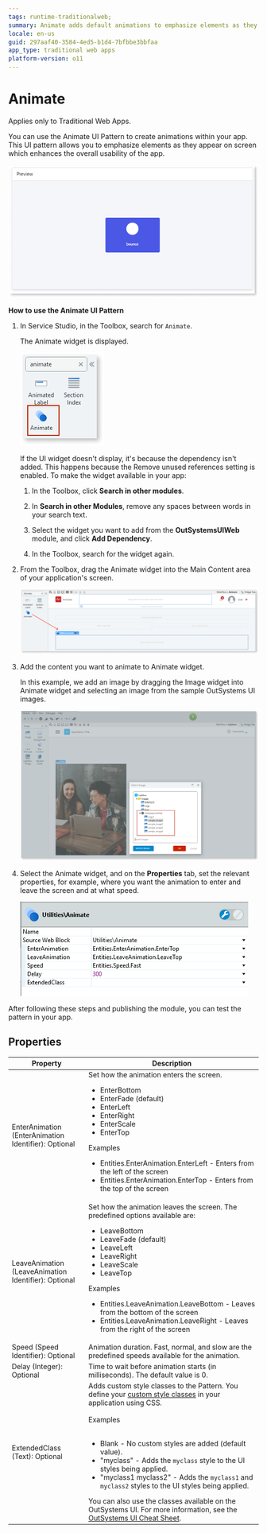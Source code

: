 ```yaml
---
tags: runtime-traditionalweb; 
summary: Animate adds default animations to emphasize elements as they appear on the screen.
locale: en-us
guid: 297aaf40-3584-4ed5-b1d4-7bfbbe3bbfaa
app_type: traditional web apps
platform-version: o11
---
```


# Animate

<div class="info" markdown="1">

Applies only to Traditional Web Apps.

</div>

You can use the Animate UI Pattern to create animations within your app. This UI pattern allows you to emphasize elements as they appear on screen which enhances the overall usability of the app.

![](<images/animate-10-ss.png>)

**How to use the Animate UI Pattern**

1. In Service Studio, in the Toolbox, search for `Animate`.

    The Animate widget is displayed.

    ![](<images/animate-11-ss.png>)

    If the UI widget doesn't display, it's because the dependency isn't added. This happens because the Remove unused references setting is enabled. To make the widget available in your app:

    1. In the Toolbox, click **Search in other modules**.

    1. In **Search in other Modules**, remove any spaces between words in your search text.
    
    1. Select the widget you want to add from the **OutSystemsUIWeb** module, and click **Add Dependency**. 
    
    1. In the Toolbox, search for the widget again.

1. From the Toolbox, drag the Animate widget into the Main Content area of your application's screen.

    ![](<images/animate-1-ss.png>)

1. Add the content you want to animate to Animate widget.

    In this example, we add an image by dragging the Image widget into Animate widget and selecting an image from the sample OutSystems UI images.

    ![](<images/animate-12-ss.png>)

1. Select the Animate widget, and on the **Properties** tab, set the relevant properties, for example, where you want the animation to enter and leave the screen and at what speed.

    ![](<images/animate-2-ss.png>)

After following these steps and publishing the module, you can test the pattern in your app.

## Properties

| Property                                             | Description                                                                                                                                                                                                                                                                                                                                                                                                                                                                                                                                                                                                                        |
|------------------------------------------------------|------------------------------------------------------------------------------------------------------------------------------------------------------------------------------------------------------------------------------------------------------------------------------------------------------------------------------------------------------------------------------------------------------------------------------------------------------------------------------------------------------------------------------------------------------------------------------------------------------------------------------------|
| EnterAnimation (EnterAnimation Identifier): Optional | Set how the animation enters the screen. <p><ul><li>EnterBottom</li> <li>EnterFade (default)</li><li>EnterLeft</li><li>EnterRight</li><li>EnterScale</li><li>EnterTop</li></ul></p> <p>Examples <ul><li>Entities.EnterAnimation.EnterLeft - Enters from the left of the screen</li><li>Entities.EnterAnimation.EnterTop - Enters from the top of the screen</li></ul></p>                                                                                                                                                                                                                                                          |
| LeaveAnimation (LeaveAnimation Identifier): Optional | Set how the animation leaves the screen. The predefined options available are:<p><ul><li>LeaveBottom</li> <li>LeaveFade (default)</li><li>LeaveLeft</li><li>LeaveRight</li><li>LeaveScale</li><li>LeaveTop</li></ul></p> <p>Examples <ul><li>Entities.LeaveAnimation.LeaveBottom - Leaves from the bottom of the screen</li><li>Entities.LeaveAnimation.LeaveRight - Leaves from the right of the screen</li></ul></p>                                                                                                                                                                                                             |
| Speed (Speed Identifier): Optional                   | Animation duration. Fast, normal, and slow are the predefined speeds available for the animation.                                                                                                                                                                                                                                                                                                                                                                                                                                                                                                                                  |
| Delay (Integer): Optional                            | Time to wait before animation starts (in milliseconds). The default value is 0.                                                                                                                                                                                                                                                                                                                                                                                                                                                                                                                                                    |
| ExtendedClass (Text): Optional                       | Adds custom style classes to the Pattern. You define your [custom style classes](../../../look-feel/css.md) in your application using CSS.<br/><br/>Examples<br/><br/> <ul><li>Blank - No custom styles are added (default value).</li><li>"myclass" - Adds the ``myclass`` style to the UI styles being applied.</li><li>"myclass1 myclass2" - Adds the ``myclass1`` and ``myclass2`` styles to the UI styles being applied.</li></ul>You can also use the classes available on the OutSystems UI. For more information, see the [OutSystems UI Cheat Sheet](https://outsystemsui.outsystems.com/OutSystemsUIWebsite/CheatSheet). |
